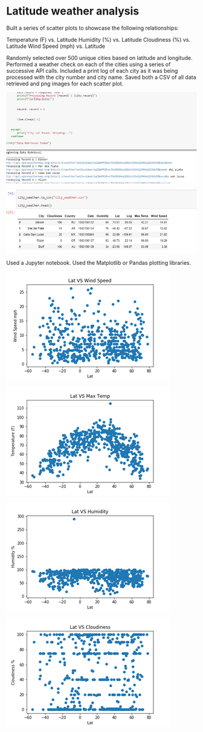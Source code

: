 # Latitude weather analysis
Built a series of scatter plots to showcase the following relationships:

Temperature (F) vs. Latitude
Humidity (%) vs. Latitude
Cloudiness (%) vs. Latitude
Wind Speed (mph) vs. Latitude

Randomly selected over 500 unique cities based on latitude and longitude.
Performed a weather check on each of the cities using a series of successive API calls.
Included a print log of each city as it was being processed with the city number and city name.
Saved both a CSV of all data retrieved and png images for each scatter plot.

![notebook](weather.PNG)

![notebook2](weather2.PNG)

Used a Jupyter notebook.
Used the Matplotlib or Pandas plotting libraries.

![pic](Lat_VS_Wind.png) 

![pic2](Lat_VS_MaxTemp.png)

![pic3](Lat_VS_Humidty.png) 

![pic4](Lat_VS_Clouds.png)

